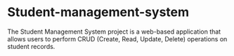 # Student-management-system
The Student Management System project is a web-based application that allows users to perform CRUD (Create, Read, Update, Delete) operations on student records.
